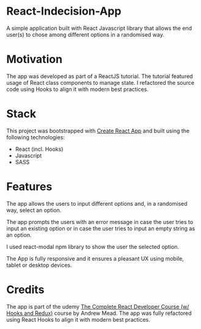 # React-Indecision-App

A simple application built with React Javascript library that allows the end user(s) to chose among different options in a randomised way.

# Motivation

The app was developed as part of a ReactJS tutorial. The tutorial featured usage of React class components to manage state. I refactored the source code using Hooks to align it with modern best practices.

# Stack

This project was bootstrapped with [Create React App](https://create-react-app.dev/docs/getting-started/) and built using the following technologies:

- React (incl. Hooks)
- Javascript
- SASS

# Features

The app allows the users to input different options and, in a randomised way, select an option.

The app prompts the users with an error message in case the user tries to input an existing option or in case the user tries to input an empty string as an option.

I used react-modal npm library to show the user the selected option.

The App is fully responsive and it ensures a pleasant UX using mobile, tablet or desktop devices.

# Credits

The app is part of the udemy [The Complete React Developer Course (w/ Hooks and Redux)](https://www.udemy.com/course/react-2nd-edition/) course by Andrew Mead. The app was fully refactored using React Hooks to align it with modern best practices.
